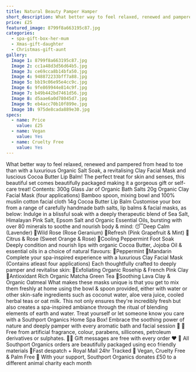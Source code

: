 ```yaml
---
title: Natural Beauty Pamper Hamper
short_description: What better way to feel relaxed, renewed and pampered from head to toe than with a luxurious Orga...
price: £25
featured_image: 8799f8a663195c87.jpg
categories:
  - spa-gift-box-her-mum
  - Xmas-gift-daughter
  - Christmas-gift-aunt
gallery:
  Image 1: 8799f8a663195c87.jpg
  Image 2: cc1a48d3d56d64b5.jpg
  Image 3: ce69cca8b14bfa50.jpg
  Image 4: 948872233bff7a88.jpg
  Image 5: bb19c06e95e4cc9c.jpg
  Image 6: 9fe869944e814c9f.jpg
  Image 7: b49b442bd7461d56.jpg
  Image 8: d5aae6a0d78045d7.jpg
  Image 9: eb4acc70b10f899e.jpg
  Image 10: 975de8cada889e30.jpg
specs:
  - name: Price
    value: £25
  - name: Vegan
    value: Yes
  - name: Cruelty Free
    value: Yes
---
```


What better way to feel relaxed, renewed and pampered from head to toe than with a luxurious Organic Salt Soak, a revitalising Clay Facial Mask and luscious Cocoa Butter Lip Balm! The perfect treat for skin and senses, this beautiful set comes beautifully packaged making it a gorgeous gift or self-care treat! 
Contents:
300g Glass Jar of Organic Bath Salts
20g Organic Clay Facial Mask (four applications)
Bamboo spoon, mixing bowl and 100% muslin cotton facial cloth
14g Cocoa Butter Lip Balm
Customise your box from a range of carefully handmade bath salts, lip balms & facial masks, as below:
Indulge in a blissful soak with a deeply therapeutic blend of Sea Salt, Himalayan Pink Salt, Epsom Salt and Organic Essential Oils, bursting with over 80 minerals to soothe and nourish body & mind:
😴Deep Calm (Lavender)
🌹Wild Rose (Rose Geranium)
🌿Refresh (Pink Grapefruit & Mint)
🍊Citrus & Rose (Sweet Orange & Rose)
🧊Cooling Peppermint Foot Soak 
Deeply condition and nourish lips with organic Cocoa Butter, Jojoba Oil & essential oils in a choice of natural flavours:
🌿Peppermint
🍊Mandarin
Complete your spa-inspired experience with a luxurious Clay Facial Mask (Contains atleast four applications) Each thoughtfully crafted to deeply pamper and revitalise skin:
🌹Exfoliating Organic Rosehip & French Pink Clay
🌿Antioxidant Rich Organic Matcha Green Tea
🌾Soothing Lava Clay & Organic Oatmeal
What makes these masks unique is that you get to mix them freshly at home using the bowl & spoon provided, either with water or other skin-safe ingredients such as coconut water, aloe vera juice,  cooled herbal teas or oat milk. This not only ensures they're incredibly fresh but also creates a spa-inspired ambiance through the ritual of blending elements of earth and water.
Treat yourself or let someone know you care with a Southport Organics Home Spa Box! Embrace the soothing power of nature and deeply pamper with every aromatic bath and facial session 🛁
🍊 Free from artificial fragrance, colour, parabens, sillicones, petroleum derivatives or sulphates.
✍🏼 Gift messages are free with every order ❤️
🌿 All Southport Organics orders are beautifully packaged using eco friendly materials
📮Fast despatch + Royal Mail 24hr Tracked
🐰 Vegan, Cruelty Free & Palm Free
🐾 With your support, Southport Organics donates £50 to a different animal charity each month